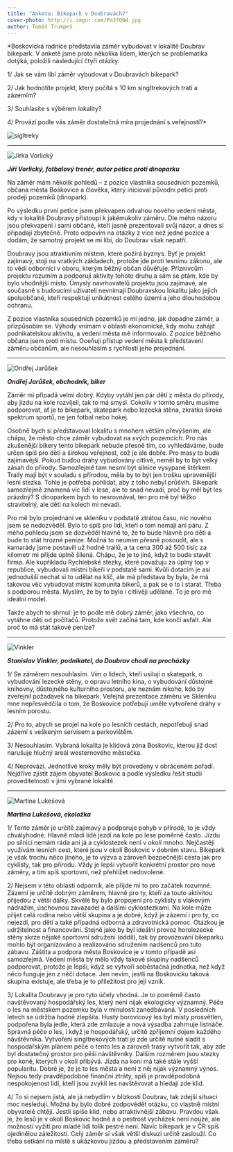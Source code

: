 ```yaml
---
title: "Anketa: Bikepark v Doubravách?"
cover-photo: http://i.imgur.com/PmJfQN4.jpg
author: Tomáš Trumpeš
---
```


*Boskovická radnice představila záměr vybudovat v lokalitě Doubrav bikepark. V anketě jsme proto několika lidem, kterých se problematika dotýká, položili následující čtyři otázky:

1/ Jak se vám líbí záměr vybudovat v Doubravách bikepark? 

2/ Jak hodnotíte projekt, který počítá s 10 km singltrekových tratí a zázemím?

3/ Souhlasíte s výběrem lokality? 

4/ Provází podle vás záměr dostatečná míra projednání s veřejností?*

<img src="http://i.imgur.com/PmJfQN4.jpg" alt="sigltreky" class="img-responsive">

---

<img src="http://i.imgur.com/qVbOyGz.jpg" class="profile-picture" alt="Jirka Vorlický">

***Jiří Vorlický, fotbalový trenér, autor petice proti dinoparku***

Na záměr mám několik pohledů – z pozice vlastníka sousedních pozemků, občana města Boskovice a člověka, který inicioval původní petici proti prodeji pozemků (dinopark).

Po výsledku první petice jsem překvapen odvahou nového vedení města, kdy v lokalitě Doubravy přistoupí k jakémukoliv záměru. Dle mého názoru jsou překvapeni i sami občané, kteří jasně prezentovali svůj názor, a dnes si připadají zbytečně. Proto odpovím na otázky z více než jedné pozice a dodám, že samotný projekt se mi líbí, do Doubrav však nepatří.

Doubravy jsou atraktivním místem, které požírá byznys. Byť je projekt zajímavý, stojí na vratkých základech, protože jde proti lesnímu zákonu, ale to vědí odborníci v oboru, kterým běžný občan důvěřuje. Příznivcům projektu rozumím a podporuji aktivity tohoto druhu a sám se ptám, kde by bylo vhodnější místo. Úmysly navrhovatelů projektu jsou zajímavé, ale současně s budoucími uživateli nevnímají Doubravskou lokalitu jako jejich spoluobčané, kteří respektují unikátnost celého území a jeho dlouhodobou ochranu.

Z pozice vlastníka sousedních pozemků je mi jedno, jak dopadne záměr, a přizpůsobím se. Výhody vnímám v oblasti ekonomické, kdy mohu zahájit podnikatelskou aktivitu, a vedení města mě informovalo. Z pozice běžného občana jsem proti místu. Oceňuji přístup vedení města k představení záměru občanům, ale nesouhlasím s rychlostí jeho projednání.

---

<img src="http://i.imgur.com/K63C5Bq.jpg" class="profile-picture" alt="Ondřej Jarůšek">

***Ondřej Jarůšek, obchodník, biker***

Záměr mi připadá velmi dobrý. Kdyby vytáhl jen pár dětí z města do přírody, aby jízdu na kole rozvíjeli, tak to má smysl. Cokoliv v tomto směru musíme podporovat, ať je to bikepark, skatepark nebo lezecká stěna, zkrátka široké spektrum sportů, ne jen fotbal nebo hokej.

Osobně bych si představoval lokalitu s mnohem větším převýšením, ale chápu, že město chce záměr vybudovat na svých pozemcích. Pro nás zkušenější bikery tento bikepark nebude přesně tím, co vyhledáváme, bude určen spíš pro děti a širokou veřejnost, což je ale dobře. Pro masy to bude zajímavější. Pokud budou dráhy vybudovány citlivě, neměl by to být velký zásah do přírody. Samozřejmě tam nesmí být silnice vysypané štěrkem. Traily mají být v souladu s přírodou, měla by to být jen trošku upravenější lesní stezka. Tohle je potřeba pohlídat, aby z toho nebyl průšvih. Bikepark samozřejmě znamená víc lidí v lese, ale to snad nevadí, proč by měl být les prázdný? S dinoparkem bych to nesrovnával, ten pro mě byl těžko stravitelný, ale děti na kolech mi nevadí.

Pro mě bylo projednání ve skleníku v podstatě ztrátou času, nic nového jsem se nedozvěděl. Bylo to spíš pro lidi, kteří o tom nemají ani páru. Z mého pohledu jsem se dozvěděl hlavně to, že to bude hlavně pro děti a bude to stát hrozné peníze. Možná to neumím přesně posoudit, ale s kamarády jsme postavili už hodně trailů, a ta cena 300 až 500 tisíc za kilometr mi přijde úplně šílená. Chápu, že je to jiné, když to bude stavět firma. Ale kupříkladu Rychlebské stezky, které považuju za úplný top v republice, vybudovali místní bikeři v podstatě sami. Kvůli dotacím je asi jednodušší nechat si to udělat na klíč, ale má představa by byla, že má takovou věc vybudovat místní komunita bikerů, a pak se o to i starat. Třeba s podporou města. Myslím, že by to bylo i citlivěji udělané. To je pro mě ideální model.

Takže abych to shrnul: je to podle mě dobrý záměr, jako všechno, co vytáhne děti od počítačů. Protože svět začíná tam, kde končí asfalt. Ale proč to má stát takové peníze?

---

<img src="http://i.imgur.com/svzI2rf.jpg" class="profile-picture" alt="Vinkler">

***Stanislav Vinkler, podnikatel, do Doubrav chodí na procházky***

1/ Se záměrem nesouhlasím. Vím o lidech, kteří usilují o skatepark, o vybudování lezecké stěny, o opravu letního kina, o vybudování důstojné knihovny, důstojného kulturního prostoru, ale neznám nikoho, kdo by zveřejnil požadavek na bikepark. Veřejná prezentace záměru ve Skleníku mne nepřesvědčila o tom, že Boskovice potřebují uměle vytvořené dráhy v lesním porostu.

2/ Pro to, abych se projel na kole po lesních cestách, nepotřebuji snad zázemí s veškerým servisem a parkovištěm.

3/ Nesouhlasím. Vybraná lokalita je klidová zóna Boskovic, kterou již dost narušuje hlučný areál westernového městečka.

4/ Neprovází. Jednotlivé kroky měly být provedeny v obráceném pořadí. Nejdříve zjistit zájem obyvatel Boskovic a podle výsledku řešit studii proveditelnosti v jimi vybrané lokalitě.

---

<img src="http://i.imgur.com/cWQsnXL.jpg" class="profile-picture" alt="Martina Lukešová">

***Martina Lukešová, ekoložka***

1/ Tento záměr je určitě zajímavý a podporuje pohyb v přírodě, to je vždy chvályhodné. Hlavně mladí lidé jezdí na kole po lese poměrně často. Jízdu po silnici nemám ráda ani já a cyklostezek není v okolí mnoho. Nejčastěji využívám lesních cest, které jsou v okolí Boskovic v dobrém stavu. Bikepark je však trochu něco jiného, je to výzva a zároveň bezpečnější cesta jak pro cyklisty, tak pro přírodu. Vždy je lepší vytvořit konkrétní prostor pro nové záměry, a tím spíš sportovní, než přehlížet nedovolené.

2/ Nejsem v této oblasti odporník, ale přijde mi to pro začátek rozumné. Zázemí je určitě dobrým záměrem, hlavně pro ty, kteří za touto aktivitou přijedou z větší dálky. Skvělé by bylo propojení pro cyklisty s vlakovým nádražím, úschovnou zavazadel a dalšími cyklostezkami. Na kole může přijet celá rodina nebo větší skupina a je dobré, když je zázemí i pro ty, co nejezdí, pro děti a také případná odborná a zdravotnická pomoc. Otázkou je udržitelnost a financování. Stejně jako by byl ideální provoz horolezecké stěny skrze nějaké sportovní sdružení (oddíl), tak by provozování bikeparku mohlo být organizováno a realizováno sdružením nadšenců pro tuto zábavu. Záštita a podpora města Boskovice je v tomto případě asi samozřejmá. Vedení města by mělo vždy takové skupiny nadšenců podporovat, protože je lepší, když se vytvoří soběstačná jednotka, než když něco funguje jen z něčí dotace. Jen nevím, jestli na Boskovicku taková skupina existuje, ale třeba je to příležitost pro její vznik.

3/ Lokalita Doubravy je pro tyto účely vhodná. Je to poměrně často navštěvovaný hospodářský les, který není nijak ekologicky významný. Péče o les na městském pozemku byla v minulosti zanedbávaná. V posledních letech se údržba hodně zlepšila. Hustý borovicový les byl místy prosvětlen, podpořena byla jedle, která zde zmlazuje a nová výsadba zahrnuje listnáče. Správná péče o les, i když je hospodářský, určitě zpříjemní dojem každého návštěvníka. Vytvoření singltrekových tratí je zde určitě nutné sladit s hospodářským plánem péče o tento les a zároveň trasy vytvořit tak, aby zde byl dostatečný prostor pro pěší návštěvníky. Dalším rozměrem jsou stezky pro koně, kterých v okolí přibývá. Jízda na koni má také stále vyšší popularitu. Dobré je, že je to les města a není z něj nijak významný výnos. Nejsou tedy pravděpodobné finanční ztráty, spíš je pravděpodobná nespokojenost lidí, kteří jsou zvyklí les navštěvovat a hledají zde klid.

4/ To si nejsem jistá, ale já nebydlím v blízkosti Doubrav, tak zdejší situaci moc nesleduji. Možná by bylo dobré zodpovědět otázku, co vlastně místní obyvatelé chtějí. Jestli spíše klid, nebo atraktivnější zábavu. Pravdou však je, že lesů je v okolí Boskovic hodně a o pestrost vycházek není nouze, ale možností vyžití pro mladé lidi tolik pestré není. Navíc bikepark je v ČR spíš ojedinělou záležitostí. Celý záměr si však větší diskuzi určitě zaslouží. Co třeba setkání na místě s ukázkovou jízdou a představením záměru?